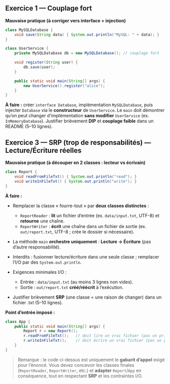 ## Exercice 1 — Couplage fort

**Mauvaise pratique (à corriger vers interface + injection)**

```java
class MySQLDatabase {
    void save(String data) { System.out.println("MySQL: " + data); }
}

class UserService {
    private MySQLDatabase db = new MySQLDatabase(); // couplage fort

    void register(String user) {
        db.save(user);
    }

    public static void main(String[] args) {
        new UserService().register("alice");
    }
}
```

**À faire :** créer `interface Database`, implémentation `MySQLDatabase`, puis injecter `Database` via le **constructeur** de `UserService`.
Le `main` doit démontrer qu’on peut changer d’implémentation **sans modifier** `UserService` (ex. `InMemoryDatabase`).
Justifier brièvement **DIP** et **couplage faible** dans un README (5–10 lignes).



## Exercice 3 — SRP (trop de responsabilités) — **Lecture/Écriture réelles**

**Mauvaise pratique (à découper en 2 classes : lecteur vs écrivain)**

```java
class Report {
    void readFromFileTxt() { System.out.println("read"); }
    void writeInFileTxt() { System.out.println("write"); }
}
```

**À faire :**

* Remplacer la classe « fourre-tout » par **deux classes distinctes** :

  * `ReportReader` : **lit** un fichier d’entrée (ex. `data/input.txt`, UTF-8) et **retourne** une chaîne.
  * `ReportWriter` : **écrit** une chaîne dans un fichier de sortie (ex. `out/report.txt`, UTF-8 ; crée le dossier si nécessaire).
* La méthode `main` **orchestre uniquement** : **Lecture → Écriture** (pas d’autre responsabilité).
* Interdits : fusionner lecture/écriture dans une seule classe ; remplacer l’I/O par des `System.out.println`.
* Exigences minimales I/O :

  * Entrée : `data/input.txt` (au moins 3 lignes non vides).
  * Sortie : `out/report.txt` **créé/réécrit** à l’exécution.
* Justifier brièvement **SRP** (une classe = une raison de changer) dans un fichier .txt (5–10 lignes).

**Point d’entrée imposé :**

```java
class App {
    public static void main(String[] args) {
        Report r = new Report();
        r.readFromFileTxt();   // doit lire un vrai fichier (pas un print)
        r.writeInFileTxt();    // doit écrire un vrai fichier (pas un print)
    }
}
```

> Remarque : le code ci-dessus est uniquement le **gabarit d’appel** exigé pour l’énoncé.
> Vous devez concevoir les classes finales (`ReportReader`, `ReportWriter`, etc.) et **adapter** `Report`/`App` en conséquence, tout en respectant **SRP** et les contraintes I/O.
